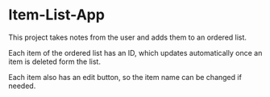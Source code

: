 # Item-List-App

This project takes notes from the user and adds them to an ordered list.

Each item of the ordered list has an ID, which updates automatically once an item is deleted form the list.

Each item also has an edit button, so the item name can be  changed if needed.

